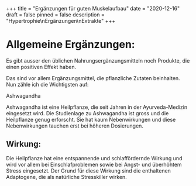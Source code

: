 +++
title = "Ergänzungen für guten Muskelaufbau"
date = "2020-12-16"
draft = false
pinned = false
description = "Hypertrophie\nErgänzungen\nExtrakte"
+++
#  Allgemeine Ergänzungen:

Es gibt ausser den üblichen Nahrungsergänzungsmitteln noch Produkte, die einen positiven Effekt haben. 

Das sind vor allem Ergänzungsmittel, die pflanzliche Zutaten beinhalten. Nun zähle ich die Wichtigsten auf:

Ashwagandha

Ashwagandha ist eine Heilpflanze, die seit Jahren in der Ayurveda-Medizin eingesetzt wird. Die Studienlage zu Ashwagandha ist gross und die Heilpflanze genug erforscht. Sie hat kaum Nebenwirkungen und diese Nebenwirkungen tauchen erst bei höheren Dosierungen. 

## Wirkung:

Die Heilpflanze hat eine entspannende und schlaffördernde Wirkung und wird vor allem bei Einschlafproblemen sowie bei Angst- und überhöhtem Stress eingesetzt. Der Grund für diese Wirkung sind die enthaltenen Adaptogene, die als natürliche Stresskiller wirken.